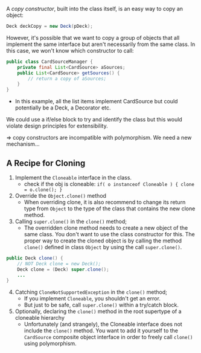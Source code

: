 A *copy constructor*, built into the class itself, is an easy way to copy an object:
```java
Deck deckCopy = new Deck(pDeck);
```

However, it's possible that we want to copy a group of objects that all implement the same interface but aren't necessarily from the same class. In this case, we won't know which constructor to call: 
```java
public class CardSourceManager { 
	private final List<CardSource> aSources; 
	public List<CardSource> getSources() { 
		// return a copy of aSources; 
	} 
}
```
- In this example, all the list items implement CardSource but could potentially be a Deck, a Decorator etc. 

We could use a if/else block to try and identify the class but this would violate design principles for extensibility. 

=> copy constructors are incompatible with polymorphism. 
We need a new mechanism...

## A Recipe for Cloning
1. Implement the `Cloneable` interface in the class. 
	- check if the obj is cloneable: `if( o instanceof Cloneable ) { clone = o.clone(); }`
2. Override the `Object.clone()` method
	- When overriding clone, it is also recommend to change its return type from `Object` to the type of the class that contains the new clone method.
3. Calling `super.clone()` in the `clone()` method; 
	- The overridden clone method needs to create a new object of the same class. You don't want to use the class constructor for this. The proper way to create the cloned object is by calling the method `clone()` defined in class `Object` by using the call `super.clone()`.
```java
public Deck clone() { 
	// NOT Deck clone = new Deck(); 
	Deck clone = (Deck) super.clone(); 
	... 
}
```
4. Catching `CloneNotSupportedException` in the `clone()` method; 
	- If you implement `Cloneable`, you shouldn't get an error. 
	- But just to be safe, call `super.clone()` within a try/catch block. 
5. Optionally, declaring the `clone()` method in the root supertype of a cloneable hierarchy
	- Unfortunately (and strangely), the Cloneable interface does not include the `clone()` method. You want to add it yourself to the `CardSource` composite object interface in order to freely call `clone()` using polymorphism. 